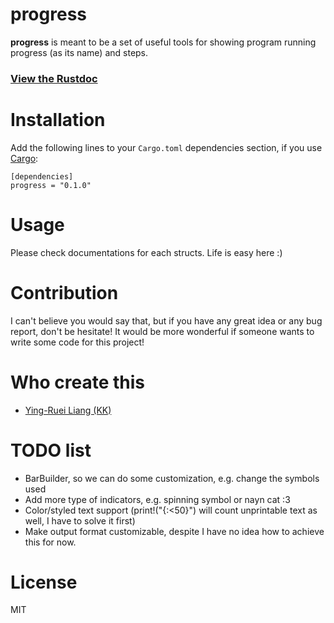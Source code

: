 progress
========

**progress** is meant to be a set of useful tools for showing program running
progress (as its name) and steps. 

### [View the Rustdoc](https://TheKK.github.io/progress/progress)

Installation
============

Add the following lines to your `Cargo.toml` dependencies section, if you
use [Cargo](https://crates.io):

```
[dependencies]
progress = "0.1.0"
```

Usage
=====

Please check documentations for each structs. Life is easy here :)

Contribution
============

I can't believe you would say that, but if you have any great idea or any
bug report, don't be hesitate! It would be more wonderful if someone wants
to write some code for this project!

Who create this
===============

- [Ying-Ruei Liang (KK)](https://github.com/TheKK)

TODO list
=========

- BarBuilder, so we can do some customization, e.g. change the symbols used
- Add more type of indicators, e.g. spinning symbol or nayn cat :3
- Color/styled text support (print!("{:<50}") will count unprintable text as
well, I have to solve it first)
- Make output format customizable, despite I have no idea how to achieve this
for now.

License
=======

MIT
